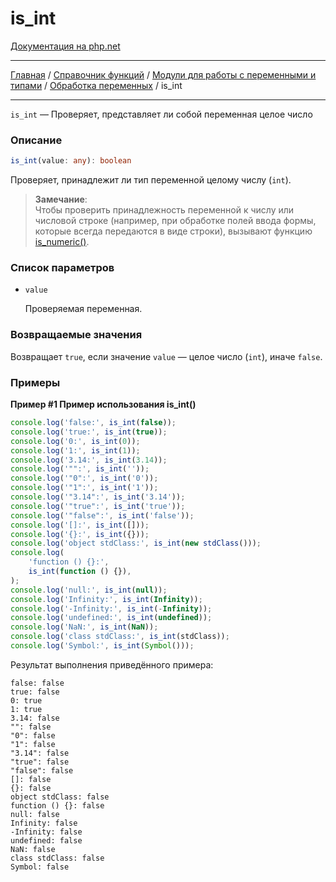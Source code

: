 # is_int

[Документация на php.net](https://www.php.net/manual/ru/function.is-int.php)

---

[Главная](../../../../../README.md) / [Справочник функций](../../../../funcref.md) /
[Модули для работы с переменными и типами](../../../vartype.md) /
[Обработка переменных](../../var.md) / is_int

---

`is_int` — Проверяет, представляет ли собой переменная целое число

### Описание

```ts
is_int(value: any): boolean
```

Проверяет, принадлежит ли тип переменной целому числу (`int`).

> **Замечание**:<br> Чтобы проверить принадлежность переменной к числу или числовой строке
> (например, при обработке полей ввода формы, которые всегда передаются в виде строки), вызывают
> функцию [is_numeric()](./is_numeric.md).

### Список параметров

-   `value`

    Проверяемая переменная.

### Возвращаемые значения

Возвращает `true`, если значение `value` — целое число (`int`), иначе `false`.

### Примеры

**Пример #1 Пример использования is_int()**

```js
console.log('false:', is_int(false));
console.log('true:', is_int(true));
console.log('0:', is_int(0));
console.log('1:', is_int(1));
console.log('3.14:', is_int(3.14));
console.log('"":', is_int(''));
console.log('"0":', is_int('0'));
console.log('"1":', is_int('1'));
console.log('"3.14":', is_int('3.14'));
console.log('"true":', is_int('true'));
console.log('"false":', is_int('false'));
console.log('[]:', is_int([]));
console.log('{}:', is_int({}));
console.log('object stdClass:', is_int(new stdClass()));
console.log(
    'function () {}:',
    is_int(function () {}),
);
console.log('null:', is_int(null));
console.log('Infinity:', is_int(Infinity));
console.log('-Infinity:', is_int(-Infinity));
console.log('undefined:', is_int(undefined));
console.log('NaN:', is_int(NaN));
console.log('class stdClass:', is_int(stdClass));
console.log('Symbol:', is_int(Symbol()));
```

Результат выполнения приведённого примера:

    false: false
    true: false
    0: true
    1: true
    3.14: false
    "": false
    "0": false
    "1": false
    "3.14": false
    "true": false
    "false": false
    []: false
    {}: false
    object stdClass: false
    function () {}: false
    null: false
    Infinity: false
    -Infinity: false
    undefined: false
    NaN: false
    class stdClass: false
    Symbol: false
